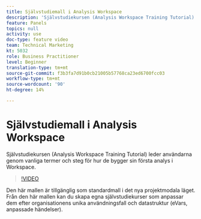 ```yaml
---
title: Självstudiemall i Analysis Workspace
description: 'Självstudiekursen (Analysis Workspace Training Tutorial) leder användarna genom vanliga termer och steg för hur de bygger sin första analys i Workspace. '
feature: Panels
topics: null
activity: use
doc-type: feature video
team: Technical Marketing
kt: 5032
role: Business Practitioner
level: Beginner
translation-type: tm+mt
source-git-commit: f3b3fa7d91b0cb21005b57768ca23ed6700fcc03
workflow-type: tm+mt
source-wordcount: '90'
ht-degree: 14%

---
```



# Självstudiemall i Analysis Workspace

Självstudiekursen (Analysis Workspace Training Tutorial) leder användarna genom vanliga termer och steg för hur de bygger sin första analys i Workspace.

>[!VIDEO](https://video.tv.adobe.com/v/33773/?quality=12)

Den här mallen är tillgänglig som standardmall i det nya projektmodala läget. Från den här mallen kan du skapa egna självstudiekurser som anpassar dem efter organisationens unika användningsfall och datastruktur (eVars, anpassade händelser).
